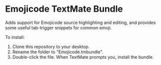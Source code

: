 Emojicode TextMate Bundle
=========================

Adds support for Emojicode source highlighting and editing, and provides some useful tab-trigger snippets for common emoji.

To install:

1. Clone this repository to your desktop.
2. Rename the folder to "Emojicode.tmbundle".
3. Double-click the file. When TextMate prompts you, install the bundle.